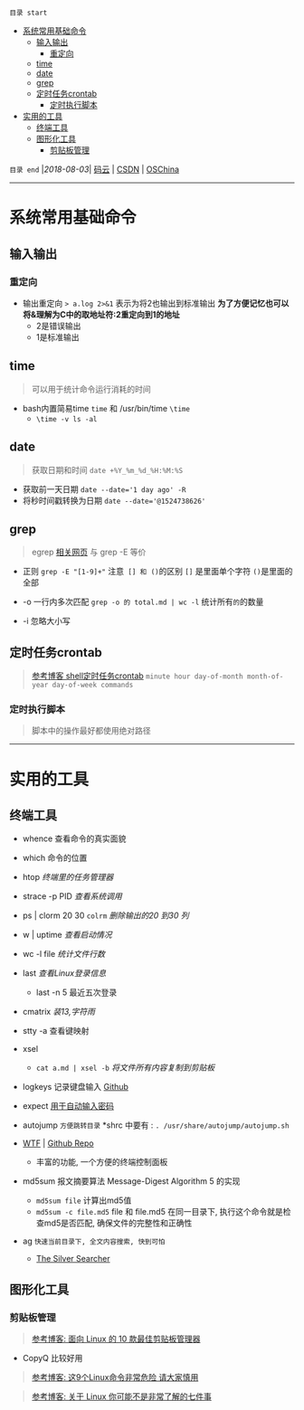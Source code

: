`目录 start`
 
- [系统常用基础命令](#系统常用基础命令)
    - [输入输出](#输入输出)
        - [重定向](#重定向)
    - [time](#time)
    - [date](#date)
    - [grep](#grep)
    - [定时任务crontab](#定时任务crontab)
        - [定时执行脚本](#定时执行脚本)
- [实用的工具](#实用的工具)
    - [终端工具](#终端工具)
    - [图形化工具](#图形化工具)
        - [剪贴板管理](#剪贴板管理)

`目录 end` |_2018-08-03_| [码云](https://gitee.com/gin9) | [CSDN](http://blog.csdn.net/kcp606) | [OSChina](https://my.oschina.net/kcp1104)
****************************************
# 系统常用基础命令

## 输入输出

### 重定向
- 输出重定向  `> a.log 2>&1` 表示为将2也输出到标准输出 **为了方便记忆也可以将&理解为C中的取地址符:2重定向到1的地址**
    - 2是错误输出
    - 1是标准输出

## time
> 可以用于统计命令运行消耗的时间

- bash内置简易time `time` 和 /usr/bin/time `\time`
    - `\time -v ls -al`
## date
> 获取日期和时间 `date +%Y_%m_%d_%H:%M:%S`

- 获取前一天日期 `date --date='1 day ago' -R`
- 将秒时间戳转换为日期 `date --date='@1524738626'`

## grep
> egrep [相关网页](http://man.linuxde.net/grep) 与 grep -E 等价

- 正则 `grep -E "[1-9]+"` 注意` [] 和 ()`的区别 `[]` 是里面单个字符 `()`是里面的全部

- -o 一行内多次匹配 `grep -o 的 total.md | wc -l` 统计所有`的`的数量
- -i 忽略大小写

## 定时任务crontab
> [参考博客 shell定时任务crontab](http://www.cnblogs.com/taosim/articles/2007056.html)
`minute hour day-of-month month-of-year day-of-week commands  `

### 定时执行脚本 
> 脚本中的操作最好都使用绝对路径

*******************************************

# 实用的工具
## 终端工具
- whence 查看命令的真实面貌
- which 命令的位置
- htop _终端里的任务管理器_
- strace -p PID _查看系统调用_
- ps | clorm 20 30 `colrm` _删除输出的20 到30 列_
- w | uptime _查看启动情况_
- wc -l file _统计文件行数_
- last _查看Linux登录信息_
    - last -n 5 最近五次登录

- cmatrix _装13,字符雨_
- stty -a 查看键映射
- xsel 
    - `cat a.md | xsel -b` _将文件所有内容复制到剪贴板_
- logkeys 记录键盘输入 [Github](https://github.com/kernc/logkeys)

- expect [用于自动输入密码](http://www.cnblogs.com/iloveyoucc/archive/2012/05/11/2496433.html)

- autojump  `方便跳转目录`  *shrc 中要有 : `. /usr/share/autojump/autojump.sh`  

- [WTF](https://wtfutil.com/posts/overview/) | [Github Repo](https://github.com/senorprogrammer/wtf)
    - 丰富的功能, 一个方便的终端控制面板

- md5sum 报文摘要算法 Message-Digest Algorithm 5 的实现 
    - `md5sum file` 计算出md5值
    - `md5sum -c file.md5` file 和 file.md5 在同一目录下, 执行这个命令就是检查md5是否匹配, 确保文件的完整性和正确性

- ag `快速当前目录下, 全文内容搜索, 快到可怕`
    - [The Silver Searcher](https://github.com/ggreer/the_silver_searcher)

## 图形化工具
### 剪贴板管理
> [参考博客: 面向 Linux 的 10 款最佳剪贴板管理器](https://linux.cn/article-7329-1.html)

- CopyQ 比较好用

> [参考博客: 这9个Linux命令非常危险 请大家慎用](https://www.jb51.net/LINUXjishu/498660.html)

> [参考博客: 关于 Linux 你可能不是非常了解的七件事](https://linux.cn/article-8934-1.html)